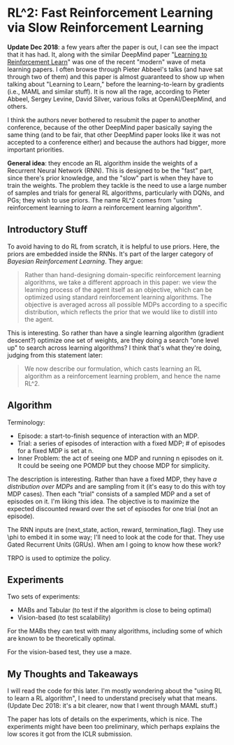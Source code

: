 # RL^2: Fast Reinforcement Learning via Slow Reinforcement Learning

**Update Dec 2018**: a few years after the paper is out, I can see the impact
that it has had. It, along with the similar DeepMind paper "[Learning to
Reinforcement Learn][1]" was one of the recent "modern" wave of meta learning
papers. I often browse through Pieter Abbeel's talks (and have sat through two
of them) and this paper is almost guaranteed to show up when talking about
"Learning to Learn," before the learning-to-learn by gradients (i.e., MAML and
similar stuff). It is now all the rage, according to Pieter Abbeel, Sergey
Levine, David Silver, various folks at OpenAI/DeepMind, and others.

I think the authors never bothered to resubmit the paper to another conference,
because of the other DeepMind paper basically saying the same thing (and to be
fair, that other DeepMind paper looks like it was not accepted to a conference
either) and because the authors had bigger, more important priorities.

**General idea**: they encode an RL algorithm inside the weights of a Recurrent
Neural Network (RNN). This is designed to be the "fast" part, since there's
prior knowledge, and the "slow" part is when they have to train the weights. The
problem they tackle is the need to use a large number of samples and trials for
general RL algorithms, particularly with DQNs, and PGs; they wish to use priors.
The name RL^2 comes from "using reinforcement learning to *learn* a
reinforcement learning algorithm".


## Introductory Stuff

To avoid having to do RL from scratch, it is helpful to use priors. Here, the
priors are embedded inside the RNNs. It's part of the larger category of
*Bayesian Reinforcement Learning*. They argue:

> Rather than hand-designing domain-specific reinforcement learning algorithms,
> we take a different approach in this paper: we view the learning process of
> the agent itself as an objective, which can be optimized using standard
> reinforcement learning algorithms. The objective is averaged across all
> possible MDPs according to a specific distribution, which reflects the prior
> that we would like to distill into the agent.

This is interesting. So rather than have a single learning algorithm (gradient
descent?) optimize one set of weights, are they doing a search "one level up" to
search across learning algorithms? I think that's what they're doing, judging
from this statement later:

> We now describe our formulation, which casts learning an RL algorithm as a
> reinforcement learning problem, and hence the name RL^2.


## Algorithm

Terminology:

- Episode: a start-to-finish sequence of interaction with an MDP.
- Trial: a series of episodes of interaction with a fixed MDP; # of episodes for
  a fixed MDP is set at n. 
- Inner Problem: the act of seeing one MDP and running n episodes on it. It
  could be seeing one POMDP but they choose MDP for simplicity.

The description is interesting. Rather than have a fixed MDP, they have *a
distribution over MDPs* and are sampling from it (it's easy to do this with toy
MDP cases). Then each "trial" consists of a sampled MDP and a set of episodes on
it. I'm liking this idea. The objective is to maximize the expected discounted
reward over the set of episodes for one trial (not an episode).

The RNN inputs are (next_state, action, reward, termination_flag). They use \phi
to embed it in some way; I'll need to look at the code for that. They use Gated
Recurrent Units (GRUs). When am I going to know how these work?

TRPO is used to optimize the policy.


## Experiments

Two sets of experiments:

- MABs and Tabular (to test if the algorithm is close to being optimal)
- Vision-based (to test scalability)

For the MABs they can test with many algorithms, including some of which are
known to be theoretically optimal.

For the vision-based test, they use a maze.


## My Thoughts and Takeaways

I will read the code for this later. I'm mostly wondering about the "using RL to
learn a RL algorithm", I need to understand precisely what that means. (Update
Dec 2018: it's a bit clearer, now that I went through MAML stuff.)

The paper has lots of details on the experiments, which is nice. The experiments
might have been too preliminary, which perhaps explains the low scores it got
from the ICLR submission.

[1]:https://arxiv.org/abs/1611.05763
